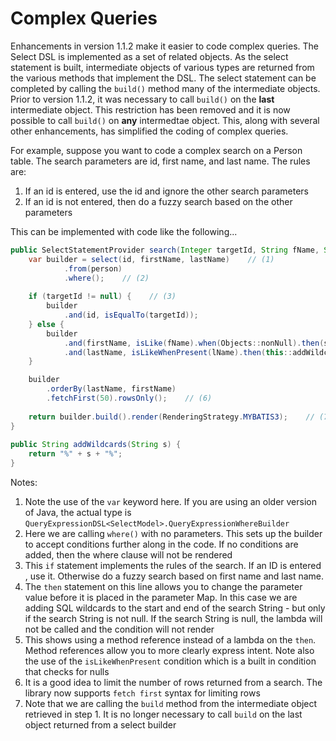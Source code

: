 # Complex Queries
Enhancements in version 1.1.2 make it easier to code complex queries. The Select DSL is implemented as a set of related objects. As the select statement is built, intermediate objects of various types are returned from the various methods that implement the DSL. The select statement can be completed by calling the `build()` method many of the intermediate objects. Prior to version 1.1.2, it was necessary to call `build()` on the **last** intermediate object. This restriction has been removed and it is now possible to call `build()` on **any** intermedtae object. This, along with several other enhancements, has simplified the coding of complex queries.

For example, suppose you want to code a complex search on a Person table. The search parameters are id, first name, and last name. The rules are:

1. If an id is entered, use the id and ignore the other search parameters
1. If an id is not entered, then do a fuzzy search based on the other parameters

This can be implemented with code like the following...

```java
public SelectStatementProvider search(Integer targetId, String fName, String lName) {
    var builder = select(id, firstName, lastName)    // (1)
            .from(person)
            .where();    // (2)
        
    if (targetId != null) {    // (3)
        builder
            .and(id, isEqualTo(targetId));
    } else {
        builder
            .and(firstName, isLike(fName).when(Objects::nonNull).then(s -> "%" + s + "%"))    // (4)
            .and(lastName, isLikeWhenPresent(lName).then(this::addWildcards));    // (5)
    }

    builder
        .orderBy(lastName, firstName)
        .fetchFirst(50).rowsOnly();    // (6)
        
    return builder.build().render(RenderingStrategy.MYBATIS3);    // (7)
}
    
public String addWildcards(String s) {
    return "%" + s + "%";
}
```

Notes:

1. Note the use of the `var` keyword here. If you are using an older version of Java, the actual type is `QueryExpressionDSL<SelectModel>.QueryExpressionWhereBuilder`
1. Here we are calling `where()` with no parameters. This sets up the builder to accept conditions further along in the code. If no conditions are added, then the where clause will not be rendered
1. This `if` statement implements the rules of the search. If an ID is entered , use it. Otherwise do a fuzzy search based on first name and last name.
1. The `then` statement on this line allows you to change the parameter value before it is placed in the parameter Map. In this case we are adding SQL wildcards to the start and end of the search String - but only if the search String is not null. If the search String is null, the lambda will not be called and the condition will not render
1. This shows using a method reference instead of a lambda on the `then`. Method references allow you to more clearly express intent. Note also the use of the `isLikeWhenPresent` condition which is a built in condition that checks for nulls
1. It is a good idea to limit the number of rows returned from a search. The library now supports `fetch first` syntax for limiting rows
1. Note that we are calling the `build` method from the intermediate object retrieved in step 1. It is no longer necessary to call `build` on the last object returned from a select builder

